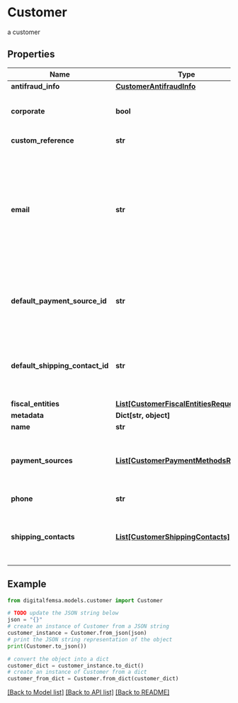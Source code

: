 # Customer

a customer

## Properties

Name | Type | Description | Notes
------------ | ------------- | ------------- | -------------
**antifraud_info** | [**CustomerAntifraudInfo**](CustomerAntifraudInfo.md) |  | [optional] 
**corporate** | **bool** | It is a value that allows identifying if the email is corporate or not. | [optional] [default to False]
**custom_reference** | **str** | It is an undefined value. | [optional] 
**email** | **str** | An email address is a series of customizable characters followed by a universal Internet symbol, the at symbol (@), the name of a host server, and a web domain ending (.mx, .com, .org, . net, etc). | 
**default_payment_source_id** | **str** | It is a parameter that allows to identify in the response, the Femsa ID of a payment method (payment_id) | [optional] 
**default_shipping_contact_id** | **str** | It is a parameter that allows to identify in the response, the Femsa ID of the shipping address (shipping_contact) | [optional] 
**fiscal_entities** | [**List[CustomerFiscalEntitiesRequest]**](CustomerFiscalEntitiesRequest.md) |  | [optional] 
**metadata** | **Dict[str, object]** |  | [optional] 
**name** | **str** | Client&#39;s name | 
**payment_sources** | [**List[CustomerPaymentMethodsRequest]**](CustomerPaymentMethodsRequest.md) | Contains details of the payment methods that the customer has active or has used in Femsa | [optional] 
**phone** | **str** | Is the customer&#39;s phone number | 
**shipping_contacts** | [**List[CustomerShippingContacts]**](CustomerShippingContacts.md) | Contains the detail of the shipping addresses that the client has active or has used in Femsa | [optional] 

## Example

```python
from digitalfemsa.models.customer import Customer

# TODO update the JSON string below
json = "{}"
# create an instance of Customer from a JSON string
customer_instance = Customer.from_json(json)
# print the JSON string representation of the object
print(Customer.to_json())

# convert the object into a dict
customer_dict = customer_instance.to_dict()
# create an instance of Customer from a dict
customer_from_dict = Customer.from_dict(customer_dict)
```
[[Back to Model list]](../README.md#documentation-for-models) [[Back to API list]](../README.md#documentation-for-api-endpoints) [[Back to README]](../README.md)


